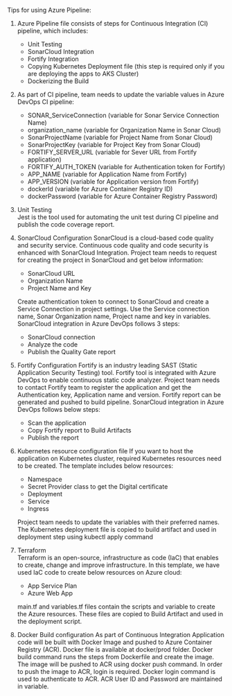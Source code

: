 Tips for using Azure Pipeline:

1. Azure Pipeline file consists of steps for Continuous Integration (CI) pipeline, which includes:
    - Unit Testing
    - SonarCloud Integration
    - Fortify Integration
    - Copying Kubernetes Deployment file (this step is required only if you are deploying the apps to AKS Cluster)
    - Dockerizing the Build
    
2. As part of CI pipeline, team needs to update the variable values in Azure DevOps CI pipeline:
    - SONAR_ServiceConnection (variable for Sonar Service Connection Name)
    - organization_name (variable for Organization Name in Sonar Cloud)
    - SonarProjectName (variable for Project Name from Sonar Cloud)
    - SonarProjectKey (variable for Project Key from Sonar Cloud)
    - FORTIFY_SERVER_URL (variable for Sever URL from Fortify application)
    - FORTIFY_AUTH_TOKEN (variable for Authentication token for Fortify)
    - APP_NAME (variable for Application Name from Fortify)
    - APP_VERSION (variable for Application version from Fortify)
    - dockerId (variable for Azure Container Registry ID)
    - dockerPassword (variable for Azure Container Registry Password)
        
3. Unit Testing   
    Jest is the tool used for automating the unit test during CI pipeline and publish the code coverage report.  

4. SonarCloud Configuration
    SonarCloud is a cloud-based code quality and security service. Continuous code quality and code security is enhanced with SonarCloud Integration.
    Project team needs to request for creating the project in SonarCloud and get below information:
    - SonarCloud URL
    - Organization Name
    - Project Name and Key
    
    Create authentication token to connect to SonarCloud and create a Service Connection in project settings. Use the Service connection name, 
    Sonar Organization name, Project name and key in variables. SonarCloud integration in Azure DevOps follows 3 steps:
    - SonarCloud connection
    - Analyze the code
    - Publish the Quality Gate report

5. Fortify Configuration
    Fortify is an industry leading SAST (Static Application Security Testing) tool. Fortify tool is integrated with Azure DevOps to enable continuous static code analyzer.
    Project team needs to contact Fortify team to register the application and get the Authentication key, Application name and version. Fortify report
    can be generated and pushed to build pipeline.
    SonarCloud integration in Azure DevOps follows below steps:
    - Scan the application
    - Copy Fortify report to Build Artifacts
    - Publish the report

6. Kubernetes resource configuration file
    If you want to host the application on Kubernetes cluster, required Kubernetes resources need to be created. The template includes below resources:
    - Namespace
    - Secret Provider class to get the Digital certificate
    - Deployment
    - Service
    - Ingress
    
    Project team needs to update the variables with their preferred names.     
    The Kubernetes deployment file is copied to build artifact and used in deployment step using kubectl apply command 
        
7. Terraform  
   Terraform is an open-source, infrastructure as code (IaC) that enables to create, change and improve infrastructure. In this template, we have used 
   IaC code to create below resources on Azure cloud:
   - App Service Plan
   - Azure Web App
   
   main.tf and variables.tf files contain the scripts and variable to create the Azure resources. These files are copied to Build Artifact and used in the deployment script.

8. Docker Build configuration
    As part of Continuous Integration Application code will be built with Docker Image and pushed to Azure Container Registry (ACR). Docker file is available at docker/prod folder.
    Docker build command runs the steps from Dockerfile and create the image. The image will be pushed to ACR using docker push command.
    In order to push the image to ACR, login is required. Docker login command is used to authenticate to ACR. ACR User ID and Password are maintained in variable. 


